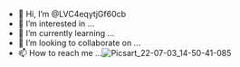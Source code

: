 - 👋 Hi, I’m @LVC4eqytjGf60cb
- 👀 I’m interested in ...
- 🌱 I’m currently learning ...
- 💞️ I’m looking to collaborate on ...
- 📫 How to reach me ...![Picsart_22-07-03_14-50-41-085](https://user-images.githubusercontent.com/108582140/177030623-7d7dd68d-a82d-49cc-b720-318878f3a892.jpg)


<!---
LVC4eqytjGf60cb/LVC4eqytjGf60cb is a ✨ special ✨ repository because its `README.md` (this file) appears on your GitHub profile.
You can click the Preview link to take a look at your changes.
--->
